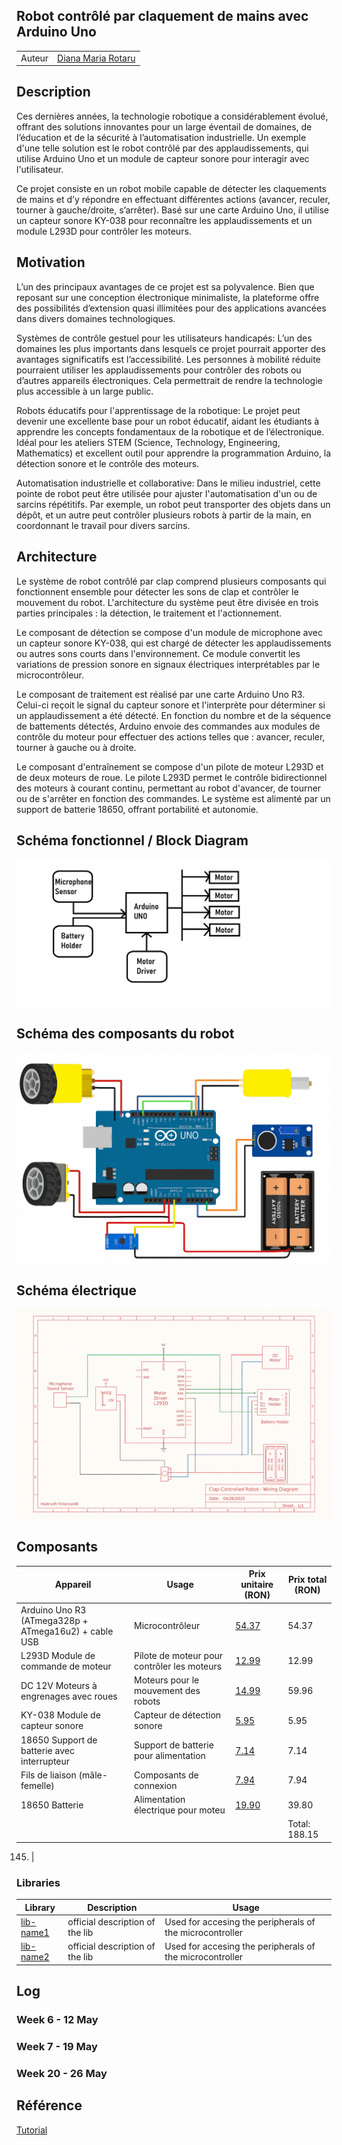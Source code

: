 <h2>Robot contrôlé par claquement de mains avec Arduino Uno </h2>

|                     |                     |
|---------------------|---------------------|
| Auteur              | [Diana Maria Rotaru](https://github.com/dianarotaru086) |


## Description

Ces dernières années, la technologie robotique a considérablement évolué, offrant des solutions innovantes pour un large éventail de domaines, de l’éducation et de la sécurité à l’automatisation industrielle. Un exemple d'une telle solution est le robot contrôlé par des applaudissements, qui utilise Arduino Uno et un module de capteur sonore pour interagir avec l'utilisateur.

Ce projet consiste en un robot mobile capable de détecter les claquements de mains et d’y répondre en effectuant différentes actions (avancer, reculer, tourner à gauche/droite, s’arrêter). Basé sur une carte Arduino Uno, il utilise un capteur sonore KY-038 pour reconnaître les applaudissements et un module L293D pour contrôler les moteurs.

## Motivation

L’un des principaux avantages de ce projet est sa polyvalence. Bien que reposant sur une conception électronique minimaliste, la plateforme offre des possibilités d’extension quasi illimitées pour des applications avancées dans divers domaines technologiques.

Systèmes de contrôle gestuel pour les utilisateurs handicapés: L’un des domaines les plus importants dans lesquels ce projet pourrait apporter des avantages significatifs est l’accessibilité. Les personnes à mobilité réduite pourraient utiliser les applaudissements pour contrôler des robots ou d’autres appareils électroniques. Cela permettrait de rendre la technologie plus accessible à un large public.

Robots éducatifs pour l'apprentissage de la robotique: Le projet peut devenir une excellente base pour un robot éducatif, aidant les étudiants à apprendre les concepts fondamentaux de la robotique et de l’électronique. Idéal pour les ateliers STEM (Science, Technology, Engineering, Mathematics) et excellent outil pour apprendre la programmation Arduino, la détection sonore et le contrôle des moteurs.

Automatisation industrielle et collaborative: Dans le milieu industriel, cette pointe de robot peut être utilisée pour ajuster l'automatisation d'un ou de sarcins répétitifs. Par exemple, un robot peut transporter des objets dans un dépôt, et un autre peut contrôler plusieurs robots à partir de la main, en coordonnant le travail pour divers sarcins.

## Architecture

Le système de robot contrôlé par clap comprend plusieurs composants qui fonctionnent ensemble pour détecter les sons de clap et contrôler le mouvement du robot. L'architecture du système peut être divisée en trois parties principales : la détection, le traitement et l'actionnement. 

Le composant de détection se compose d'un module de microphone avec un capteur sonore KY-038, qui est chargé de détecter les applaudissements ou autres sons courts dans l'environnement. Ce module convertit les variations de pression sonore en signaux électriques interprétables par le microcontrôleur.

Le composant de traitement est réalisé par une carte Arduino Uno R3. Celui-ci reçoit le signal du capteur sonore et l'interprète pour déterminer si un applaudissement a été détecté. En fonction du nombre et de la séquence de battements détectés, Arduino envoie des commandes aux modules de contrôle du moteur pour effectuer des actions telles que : avancer, reculer, tourner à gauche ou à droite.

Le composant d'entraînement se compose d'un pilote de moteur L293D et de deux moteurs de roue. Le pilote L293D permet le contrôle bidirectionnel des moteurs à courant continu, permettant au robot d'avancer, de tourner ou de s'arrêter en fonction des commandes. Le système est alimenté par un support de batterie 18650, offrant portabilité et autonomie.

## Schéma fonctionnel / Block Diagram
![Diagrama bloc](./Block_Diagram_01.png)

## Schéma des composants du robot
![Robot_Components](./Robot_Components.png)

## Schéma électrique
![Schema_electrique](./electric_schema.png)

## Composants

| Appareil                                                  | Usage                                        | Prix unitaire (RON)  |  Prix total (RON)  |
|-----------------------------------------------------------|----------------------------------------------|----------------------|--------------------|
| Arduino Uno R3 (ATmega328p + ATmega16u2) + cable USB      | Microcontrôleur                              | [54.37](https://www.optimusdigital.ro/ro/placi-avr/4561-placa-de-dezvoltare-compatibila-cu-arduino-uno-r3-atmega328p-atmega16u2-cablu-50-cm.html)  | 54.37              |
| L293D Module de commande de moteur                        | Pilote de moteur pour contrôler les moteurs  | [12.99](https://www.optimusdigital.ro/en/pwmservo-controllers/987-l293d-motor-control-shield-motor-drive-expansion-board.html)                | 12.99              |
| DC 12V Moteurs à engrenages avec roues                    | Moteurs pour le mouvement des robots         | [14.99](https://www.optimusdigital.ro/en/others/139-gearmotor-with-wheel.html)            | 59.96              |
| KY-038 Module de capteur sonore                           | Capteur de détection sonore                  | [5.95](https://sigmanortec.ro/Modul-microfon-senzor-sunet-p126025149)                 | 5.95               |
| 18650 Support de batterie avec interrupteur               | Support de batterie pour alimentation        | [7.14](https://sigmanortec.ro/Suport-baterie-18650-2S-cu-capac-si-intrerupator-p192040353)                | 7.14               |
| Fils de liaison (mâle-femelle)                            | Composants de connexion                      | [7.94](https://sigmanortec.ro/40-Fire-Dupont-30cm-Tata-Mama-p210854349)                 | 7.94               |
| 18650 Batterie                                            | Alimentation électrique pour moteu           | [19.90](https://altex.ro/acumulator-ideallstore-gh-18650-6800-mah-3-7-v-li-ion-rosu/cpd/66F29733DE86D/)                | 39.80              |
|                                                           |                                              |                      | Total: 188.15      |

145) |

### Libraries

| Library | Description | Usage |
|---------|-------------|-------|
| [lib-name1](link-to-lib) | official description of the lib | Used for accesing the peripherals of the microcontroller  |
| [lib-name2](link-to-lib) | official description of the lib | Used for accesing the peripherals of the microcontroller  |

## Log

### Week 6 - 12 May

### Week 7 - 19 May

### Week 20 - 26 May

## Référence
[Tutorial](https://www.youtube.com/watch?v=EZhxfLhEE3o)




